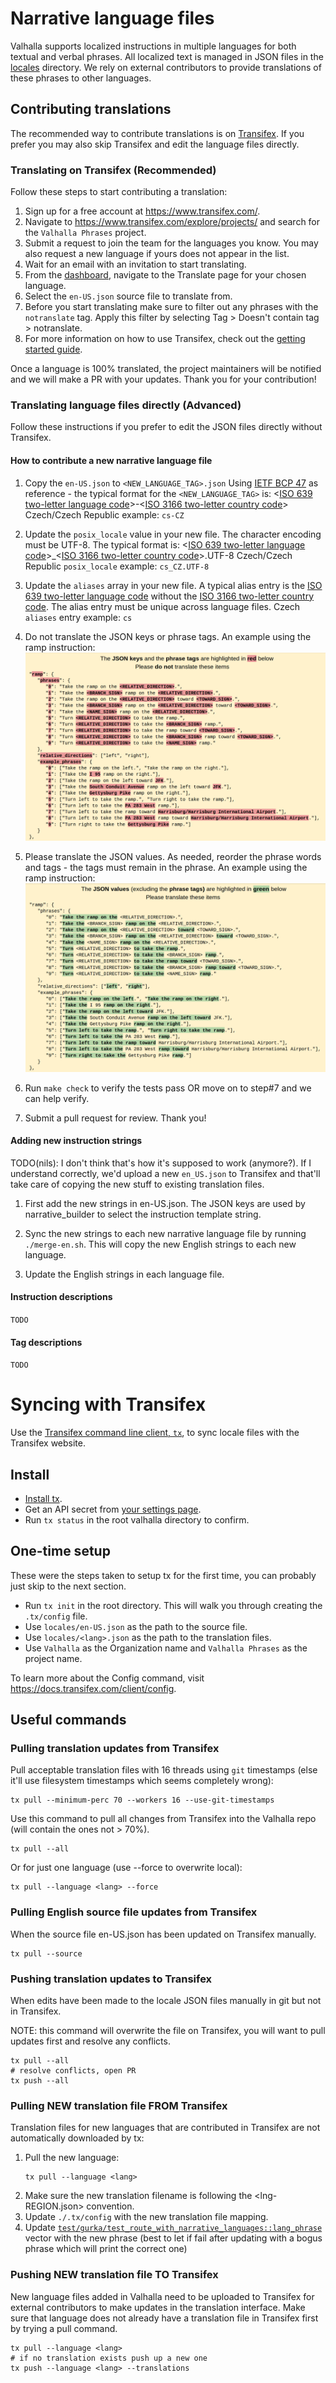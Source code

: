 # Narrative language files

Valhalla supports localized instructions in multiple languages for both textual and verbal phrases. All localized text is managed in JSON files in the [locales](https://github.com/valhalla/valhalla/tree/master/locales) directory. We rely on external contributors to provide translations of these phrases to other languages.

## Contributing translations

The recommended way to contribute translations is on [Transifex](https://www.transifex.com/). If you prefer you may also skip Transifex and edit the language files directly.

### Translating on Transifex (Recommended)

Follow these steps to start contributing a translation:

1. Sign up for a free account at https://www.transifex.com/.
2. Navigate to https://www.transifex.com/explore/projects/ and search for the `Valhalla Phrases` project.
3. Submit a request to join the team for the languages you know. You may also request a new language if yours does not appear in the list.
4. Wait for an email with an invitation to start translating.
5. From the [dashboard](https://www.transifex.com/valhalla/valhalla-phrases/dashboard/), navigate to the Translate page for your chosen language.
6. Select the `en-US.json` source file to translate from.
7. Before you start translating make sure to filter out any phrases with the `notranslate` tag. Apply this filter by selecting Tag > Doesn't contain tag > notranslate.
8. For more information on how to use Transifex, check out the [getting started guide](https://docs.transifex.com/getting-started-1/translators).

Once a language is 100% translated, the project maintainers will be notified and we will make a PR with your updates. Thank you for your contribution!

### Translating language files directly (Advanced)

Follow these instructions if you prefer to edit the JSON files directly without Transifex.

#### How to contribute a new narrative language file

1. Copy the `en-US.json` to `<NEW_LANGUAGE_TAG>.json`
Using [IETF BCP 47](https://tools.ietf.org/html/bcp47) as reference - the typical format for the `<NEW_LANGUAGE_TAG>` is:
<[ISO 639 two-letter language code](https://en.wikipedia.org/wiki/List_of_ISO_639-1_codes)>-<[ISO 3166 two-letter country code](https://en.wikipedia.org/wiki/ISO_3166-1_alpha-2)>
Czech/Czech Republic example:
`cs-CZ`

2. Update the `posix_locale` value in your new file. The character encoding must be UTF-8. The typical format is:
<[ISO 639 two-letter language code](https://en.wikipedia.org/wiki/List_of_ISO_639-1_codes)>_<[ISO 3166 two-letter country code](https://en.wikipedia.org/wiki/ISO_3166-1_alpha-2)>.UTF-8
Czech/Czech Republic `posix_locale` example:
`cs_CZ.UTF-8`

3. Update the `aliases` array in your new file. A typical alias entry is the [ISO 639 two-letter language code](https://en.wikipedia.org/wiki/List_of_ISO_639-1_codes) without the
[ISO 3166 two-letter country code](https://en.wikipedia.org/wiki/ISO_3166-1_alpha-2). The alias entry must be unique across language files.
Czech `aliases` entry example:
`cs`

4. Do not translate the JSON keys or phrase tags. An example using the ramp instruction:
![Alt text](images/do_not_translate.png)

5. Please translate the JSON values. As needed, reorder the phrase words and tags - the tags must remain in the phrase. An example using the ramp instruction:
![Alt text](images/translate.png)

6. Run `make check` to verify the tests pass OR move on to step#7 and we can help verify.

7. Submit a pull request for review. Thank you!

#### Adding new instruction strings

TODO(nils): I don't think that's how it's supposed to work (anymore?). If I understand correctly, we'd upload a new `en_US.json` to Transifex and that'll take care of copying the new stuff to existing translation files.

1. First add the new strings in en-US.json. The JSON keys are used by narrative_builder to select the instruction template string.

2. Sync the new strings to each new narrative language file by running `./merge-en.sh`. This will copy the new English strings to each new language.

3. Update the English strings in each language file.

#### Instruction descriptions
`TODO`

#### Tag descriptions
`TODO`

# Syncing with Transifex

Use the [Transifex command line client, `tx`](https://docs.transifex.com/client/introduction), to sync locale files with the Transifex website.

## Install

* [Install tx](https://docs.transifex.com/client/installing-the-client).
* Get an API secret from [your settings page](https://www.transifex.com/user/settings/api/).
* Run `tx status` in the root valhalla directory to confirm.

## One-time setup

These were the steps taken to setup tx for the first time, you can probably just skip to the next section.

* Run `tx init` in the root directory. This will walk you through creating the `.tx/config` file.
* Use `locales/en-US.json` as the path to the source file.
* Use `locales/<lang>.json` as the path to the translation files.
* Use `Valhalla` as the Organization name and `Valhalla Phrases` as the project name.

To learn more about the Config command, visit https://docs.transifex.com/client/config.

## Useful commands

### Pulling translation updates from Transifex

Pull acceptable translation files with 16 threads using `git` timestamps (else it'll use filesystem timestamps which seems completely wrong):

```
tx pull --minimum-perc 70 --workers 16 --use-git-timestamps
```

Use this command to pull all changes from Transifex into the Valhalla repo (will contain the ones not > 70%).

```
tx pull --all
```

Or for just one language (use --force to overwrite local):

```
tx pull --language <lang> --force
```

### Pulling English source file updates from Transifex

When the source file en-US.json has been updated on Transifex manually.

```
tx pull --source
```

### Pushing translation updates to Transifex

When edits have been made to the locale JSON files manually in git but not in Transifex.

NOTE: this command will overwrite the file on Transifex, you will want to pull updates first and resolve any conflicts.

```
tx pull --all
# resolve conflicts, open PR
tx push --all
```

### Pulling NEW translation file FROM Transifex

Translation files for new languages that are contributed in Transifex are not automatically downloaded by tx:

1. Pull the new language:
    ```
    tx pull --language <lang>
    ```
2. Make sure the new translation filename is following the <lng-REGION.json> convention.
3. Update `./.tx/config` with the new translation file mapping.
4. Update [`test/gurka/test_route_with_narrative_languages::lang_phrase`](https://github.com/valhalla/valhalla/blob/da0a0720b04491d769ff5ce861fc82f0a172a87e/test/gurka/test_route_with_narrative_languages.cc#L51) vector with the new phrase (best to let if fail after updating with a bogus phrase which will print the correct one)

### Pushing NEW translation file TO Transifex

New language files added in Valhalla need to be uploaded to Transifex for external contributors to make updates in the translation interface. Make sure that language does not already have a translation file in Transifex first by trying a pull command.

```
tx pull --language <lang>
# if no translation exists push up a new one
tx push --language <lang> --translations
```

